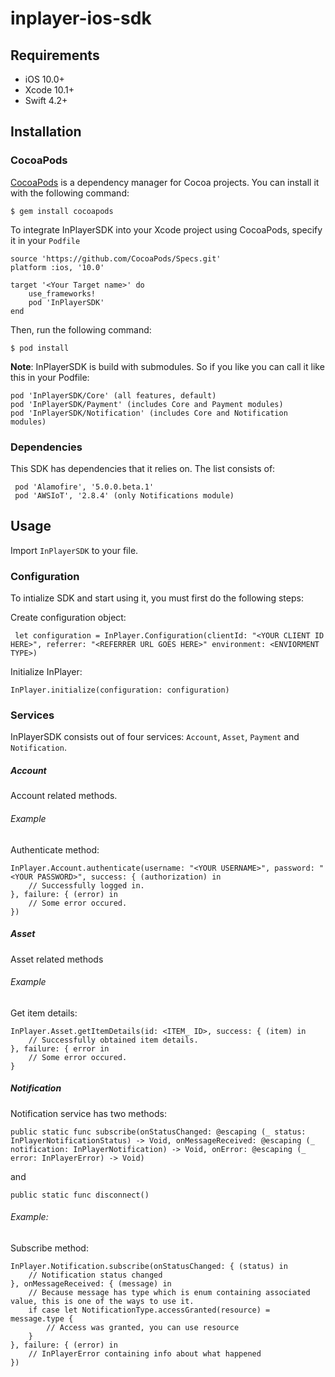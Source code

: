# inplayer-ios-sdk

## Requirements

 * iOS 10.0+
 * Xcode 10.1+
 * Swift 4.2+

## Installation

### CocoaPods

[CocoaPods](https://cocoapods.org/) is a dependency manager for Cocoa projects. You can install it with the following command:

    $ gem install cocoapods

To integrate InPlayerSDK into your Xcode project using CocoaPods, specify it in your `Podfile`

    source 'https://github.com/CocoaPods/Specs.git'
    platform :ios, '10.0'
    
    target '<Your Target name>' do
        use_frameworks!
        pod 'InPlayerSDK'
    end

Then, run the following command:

    $ pod install
    
**Note**: InPlayerSDK is build with submodules. So if you like you can call it like this in your Podfile:
    
    pod 'InPlayerSDK/Core' (all features, default)
    pod 'InPlayerSDK/Payment' (includes Core and Payment modules)
    pod 'InPlayerSDK/Notification' (includes Core and Notification modules)

### Dependencies

This SDK has dependencies that it relies on. The list consists of:

     pod 'Alamofire', '5.0.0.beta.1'
     pod 'AWSIoT', '2.8.4' (only Notifications module)

## Usage

 Import `InPlayerSDK` to your file.

### Configuration

To intialize SDK and start using it, you must first do the following steps:

Create configuration object:

     let configuration = InPlayer.Configuration(clientId: "<YOUR CLIENT ID HERE>", referrer: "<REFERRER URL GOES HERE>" environment: <ENVIORMENT TYPE>)
        
Initialize InPlayer:

    InPlayer.initialize(configuration: configuration)
    
### Services

InPlayerSDK consists out of four services:
`Account`, `Asset`, `Payment` and `Notification`.

##### Account
Account related methods.

###### Example
Authenticate method:

    InPlayer.Account.authenticate(username: "<YOUR USERNAME>", password: "<YOUR PASSWORD>", success: { (authorization) in
        // Successfully logged in.
    }, failure: { (error) in
        // Some error occured.
    })

##### Asset
Asset related methods

###### Example
Get item details:
    
    InPlayer.Asset.getItemDetails(id: <ITEM_ ID>, success: { (item) in
        // Successfully obtained item details.
    }, failure: { error in
        // Some error occured.
    }

##### Notification

Notification service has two methods:

    public static func subscribe(onStatusChanged: @escaping (_ status: InPlayerNotificationStatus) -> Void, onMessageReceived: @escaping (_ notification: InPlayerNotification) -> Void, onError: @escaping (_ error: InPlayerError) -> Void)
and 
    
    public static func disconnect() 
    
###### Example:
Subscribe method:

    InPlayer.Notification.subscribe(onStatusChanged: { (status) in
        // Notification status changed
    }, onMessageReceived: { (message) in
        // Because message has type which is enum containing associated value, this is one of the ways to use it.
        if case let NotificationType.accessGranted(resource) = message.type {
            // Access was granted, you can use resource
        }
    }, failure: { (error) in
        // InPlayerError containing info about what happened
    })
    
